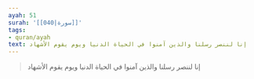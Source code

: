 ```yaml
---
ayah: 51
surah: '[[040|سورة]]'
tags:
- quran/ayah
text: إنا لننصر رسلنا والذين آمنوا في الحياة الدنيا ويوم يقوم الأشهاد
---
```

> إنا لننصر رسلنا والذين آمنوا في الحياة الدنيا ويوم يقوم الأشهاد

